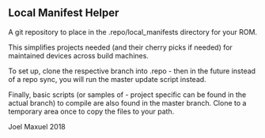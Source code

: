 ## Local Manifest Helper

A git repository to place in the .repo/local_manifests directory for your ROM.

This simplifies projects needed (and their cherry picks if needed) for maintained devices across build machines.

To set up, clone the respective branch into .repo - then in the future instead of a repo sync, you will run the master update script instead.

Finally, basic scripts (or samples of - project specific can be found in the actual branch) to compile are also found in the master branch.  Clone to a temporary area once to copy the files to your path.


Joel Maxuel
2018
